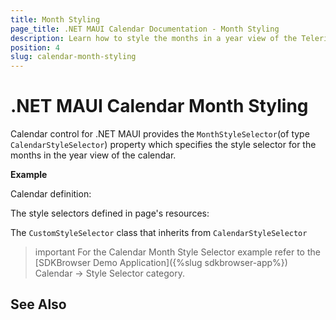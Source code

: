 ```yaml
---
title: Month Styling
page_title: .NET MAUI Calendar Documentation - Month Styling
description: Learn how to style the months in a year view of the Telerik .NET MAUI Calendar control.
position: 4
slug: calendar-month-styling
---
```


# .NET MAUI Calendar Month Styling

Calendar control for .NET MAUI provides the `MonthStyleSelector`(of type `CalendarStyleSelector`) property which specifies the style selector for the months in the year view of the calendar.

**Example**

Calendar definition:

<snippet id='calendar-styleselectors-monthstyleselector-usage'/>

The style selectors defined in page's resources: 

<snippet id='calendar-styleselectors-monthstyleselector-definition'/>

The `CustomStyleSelector` class that inherits from `CalendarStyleSelector`

<snippet id='calendar-styleselectors-custom-calendarstyleselector'/>

>important For the Calendar Month Style Selector example refer to the [SDKBrowser Demo Application]({%slug sdkbrowser-app%}) Calendar -> Style Selector category.

## See Also

